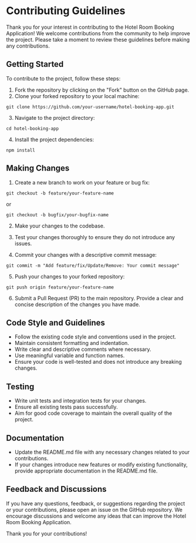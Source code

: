 # Contributing Guidelines

Thank you for your interest in contributing to the Hotel Room Booking Application! We welcome contributions from the community to help improve the project. Please take a moment to review these guidelines before making any contributions.

## Getting Started

To contribute to the project, follow these steps:

1. Fork the repository by clicking on the "Fork" button on the GitHub page.
2. Clone your forked repository to your local machine:

```
git clone https://github.com/your-username/hotel-booking-app.git
```

3. Navigate to the project directory:

```
cd hotel-booking-app
```

4. Install the project dependencies:

```
npm install
```

## Making Changes

1. Create a new branch to work on your feature or bug fix:

```
git checkout -b feature/your-feature-name
```

or

```
git checkout -b bugfix/your-bugfix-name
```

2. Make your changes to the codebase.

3. Test your changes thoroughly to ensure they do not introduce any issues.

4. Commit your changes with a descriptive commit message:

```
git commit -m "Add feature/fix/Update/Remove: Your commit message"
```

5. Push your changes to your forked repository:

```
git push origin feature/your-feature-name
```

6. Submit a Pull Request (PR) to the main repository. Provide a clear and concise description of the changes you have made.

## Code Style and Guidelines

- Follow the existing code style and conventions used in the project.
- Maintain consistent formatting and indentation.
- Write clear and descriptive comments where necessary.
- Use meaningful variable and function names.
- Ensure your code is well-tested and does not introduce any breaking changes.

## Testing

- Write unit tests and integration tests for your changes.
- Ensure all existing tests pass successfully.
- Aim for good code coverage to maintain the overall quality of the project.

## Documentation

- Update the README.md file with any necessary changes related to your contributions.
- If your changes introduce new features or modify existing functionality, provide appropriate documentation in the README.md file.

## Feedback and Discussions

If you have any questions, feedback, or suggestions regarding the project or your contributions, please open an issue on the GitHub repository. We encourage discussions and welcome any ideas that can improve the Hotel Room Booking Application.

Thank you for your contributions!
